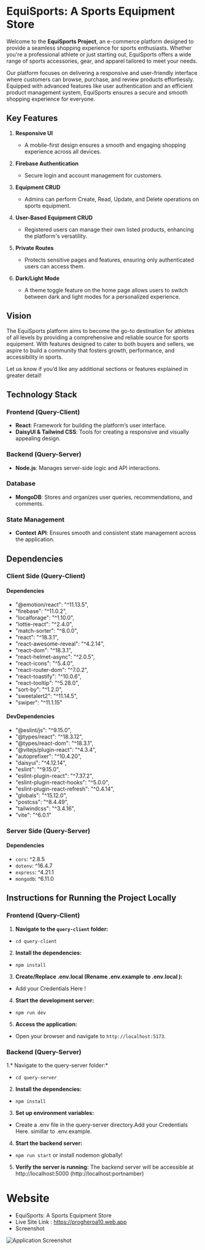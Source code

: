# EquiSports: A Sports Equipment Store  

Welcome to the **EquiSports Project**, an e-commerce platform designed to provide a seamless shopping experience for sports enthusiasts. Whether you're a professional athlete or just starting out, EquiSports offers a wide range of sports accessories, gear, and apparel tailored to meet your needs.  

Our platform focuses on delivering a responsive and user-friendly interface where customers can browse, purchase, and review products effortlessly. Equipped with advanced features like user authentication and an efficient product management system, EquiSports ensures a secure and smooth shopping experience for everyone.  


## Key Features  

1. **Responsive UI**  
   - A mobile-first design ensures a smooth and engaging shopping experience across all devices.  

2. **Firebase Authentication**  
   - Secure login and account management for customers.  

3. **Equipment CRUD**  
   - Admins can perform Create, Read, Update, and Delete operations on sports equipment.  

4. **User-Based Equipment CRUD**  
   - Registered users can manage their own listed products, enhancing the platform's versatility.  

5. **Private Routes**  
   - Protects sensitive pages and features, ensuring only authenticated users can access them.  

6. **Dark/Light Mode**  
   - A theme toggle feature on the home page allows users to switch between dark and light modes for a personalized experience.  


## Vision  

The EquiSports platform aims to become the go-to destination for athletes of all levels by providing a comprehensive and reliable source for sports equipment. With features designed to cater to both buyers and sellers, we aspire to build a community that fosters growth, performance, and accessibility in sports.  


Let us know if you’d like any additional sections or features explained in greater detail!  


## Technology Stack

### Frontend (Query-Client)
- **React**: Framework for building the platform’s user interface.
- **DaisyUI & Tailwind CSS**: Tools for creating a responsive and visually appealing design.

### Backend (Query-Server)
- **Node.js**: Manages server-side logic and API interactions.

### Database
- **MongoDB**: Stores and organizes user queries, recommendations, and comments.

### State Management
- **Context API**: Ensures smooth and consistent state management across the application.


## Dependencies

### Client Side (Query-Client)
#### **Dependencies**
-   "@emotion/react": "^11.13.5",
-   "firebase": "^11.0.2",
-   "localforage": "^1.10.0",
-   "lottie-react": "^2.4.0",
-   "match-sorter": "^8.0.0",
-   "react": "^18.3.1",
-   "react-awesome-reveal": "^4.2.14",
-   "react-dom": "^18.3.1",
-   "react-helmet-async": "^2.0.5",
-   "react-icons": "^5.4.0",
-   "react-router-dom": "^7.0.2",
-   "react-toastify": "^10.0.6",
-   "react-tooltip": "^5.28.0",
-   "sort-by": "^1.2.0",
-   "sweetalert2": "^11.14.5",
-   "swiper": "^11.1.15"

#### **DevDependencies**
-   "@eslint/js": "^9.15.0",
-   "@types/react": "^18.3.12",
-   "@types/react-dom": "^18.3.1",
-   "@vitejs/plugin-react": "^4.3.4",
-   "autoprefixer": "^10.4.20",
-   "daisyui": "^4.12.14",
-   "eslint": "^9.15.0",
-   "eslint-plugin-react": "^7.37.2",
-   "eslint-plugin-react-hooks": "^5.0.0",
-   "eslint-plugin-react-refresh": "^0.4.14",
-   "globals": "^15.12.0",
-   "postcss": "^8.4.49",
-   "tailwindcss": "^3.4.16",
-   "vite": "^6.0.1"


### Server Side (Query-Server)
#### **Dependencies**
- `cors`: ^2.8.5
- `dotenv`: ^16.4.7
- `express`: ^4.21.1
- `mongodb`: ^6.11.0


## Instructions for Running the Project Locally

### Frontend (Query-Client)
1. **Navigate to the `query-client` folder:**
-   `cd query-client`
2. **Install the dependencies:**
-   `npm install`
3. **Create/Replace .env.local (Rename .env.example to .env.local ):**
-   Add your Credentials Here !
4. **Start the development server:**
-   `npm run dev`
5. **Access the application:**
-   Open your browser and navigate to `http://localhost:5173`.

### Backend (Query-Server)
1.* Navigate to the query-server folder:*
-   `cd query-server`

2. **Install the dependencies:**
-   `npm install`
3. **Set up environment variables:**
-   Create a .env file in the query-server directory.Add your Credentials Here. simillar to .env.example.
4. **Start the backend server:**
-   `npm run start` or install nodemon globally!
5. **Verify the server is running:**
The backend server will be accessible at http://localhost:5000 (http://localhost:portnamber)

# Website
-   EquiSports: A Sports Equipment Store  
-   Live Site Link : https://progheroa10.web.app
-   Screenshot

![Application Screenshot](/screenshot.png)